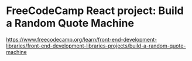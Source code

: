 # FreeCodeCamp React project: Build a Random Quote Machine
https://www.freecodecamp.org/learn/front-end-development-libraries/front-end-development-libraries-projects/build-a-random-quote-machine